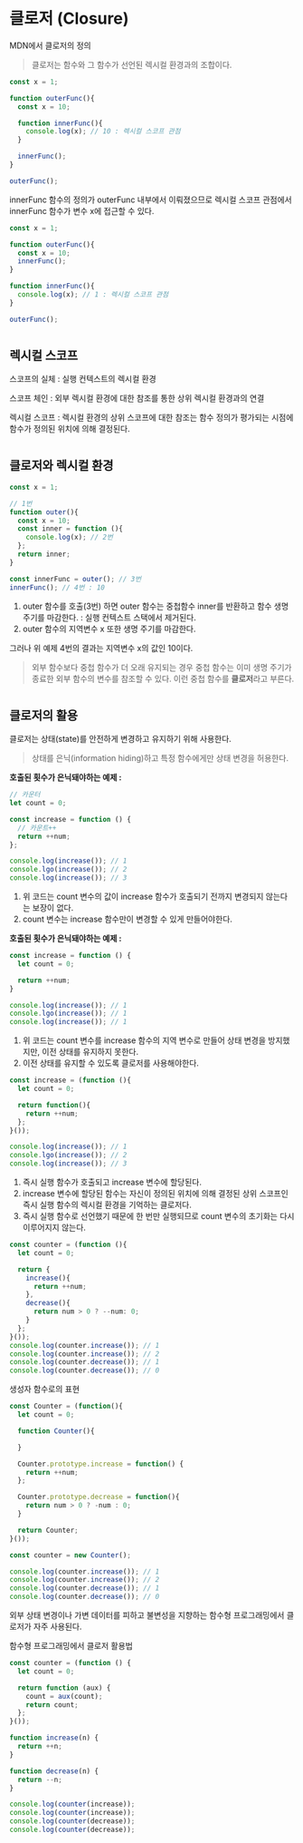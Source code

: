 # 클로저 (Closure) #

MDN에서 클로저의 정의
> 클로저는 함수와 그 함수가 선언된 렉시컬 환경과의 조합이다.

```javascript
const x = 1;

function outerFunc(){
  const x = 10;

  function innerFunc(){
    console.log(x); // 10 : 렉시컬 스코프 관점
  }

  innerFunc();
}

outerFunc();
```

innerFunc 함수의 정의가 outerFunc 내부에서 이뤄졌으므로 렉시컬 스코프 관점에서 innerFunc 함수가 변수 x에 접근할 수 있다.

```javascript
const x = 1;

function outerFunc(){
  const x = 10;
  innerFunc();
}

function innerFunc(){
  console.log(x); // 1 : 렉시컬 스코프 관점
}

outerFunc();
```

#

## 렉시컬 스코프 ##

스코프의 실체 : 실행 컨텍스트의 렉시컬 환경

스코프 체인 : 외부 렉시컬 환경에 대한 참조를 통한 상위 렉시컬 환경과의 연결

렉시컬 스코프 : 렉시컬 환경의 상위 스코프에 대한 참조는 함수 정의가 평가되는 시점에 함수가 정의된 위치에 의해 결정된다.

#

## 클로저와 렉시컬 환경 ##

```javascript
const x = 1;

// 1번
function outer(){
  const x = 10;
  const inner = function (){
    console.log(x); // 2번
  };
  return inner;
}

const innerFunc = outer(); // 3번
innerFunc(); // 4번 : 10
```

1. outer 함수를 호출(3번) 하면 outer 함수는 중첩함수 inner를 반환하고 함수 생명 주기를 마감한다. : 실행 컨텍스트 스택에서 제거된다.
2. outer 함수의 지역변수 x 또한 생명 주기를 마감한다.

그러나 위 예제 4번의 결과는 지역변수 x의 값인 10이다.

> 외부 함수보다 중첩 함수가 더 오래 유지되는 경우 중첩 함수는 이미 생명 주기가 종료한 외부 함수의 변수를 참조할 수 있다. 이런 중첩 함수를 **클로저**라고 부른다.

#

## 클로저의 활용 ##

클로저는 상태(state)를 안전하게 변경하고 유지하기 위해 사용한다. 

>상태를 은닉(information hiding)하고 특정 함수에게만 상태 변경을 허용한다.

**호출된 횟수가 은닉돼야하는 예제 :**
```javascript
// 카운터
let count = 0;

const increase = function () {
  // 카운트++
  return ++num;
};

console.log(increase()); // 1
console.lgo(increase()); // 2
console.log(increase()); // 3
```

1. 위 코드는 count 변수의 값이 increase 함수가 호출되기 전까지 변경되지 않는다는 보장이 없다.
2. count 변수는 increase 함수만이 변경할 수 있게 만들어야한다.

**호출된 횟수가 은닉돼야하는 예제 :**
```javascript
const increase = function () {
  let count = 0;

  return ++num;
}

console.log(increase()); // 1
console.lgo(increase()); // 1
console.log(increase()); // 1
```

1. 위 코드는 count 변수를 increase 함수의 지역 변수로 만들어 상태 변경을 방지했지만, 이전 상태를 유지하지 못한다.
2. 이전 상태를 유지할 수 있도록 클로저를 사용해야한다.

```javascript
const increase = (function (){
  let count = 0;

  return function(){
    return ++num;
  };
}());

console.log(increase()); // 1
console.lgo(increase()); // 2
console.log(increase()); // 3
```

1. 즉시 실행 함수가 호출되고 increase 변수에 할당된다.
2. increase 변수에 할당된 함수는 자신이 정의된 위치에 의해 결정된 상위 스코프인 즉시 실행 함수의 렉시컬 환경을 기억하는 클로저다.
3. 즉시 실행 함수로 선언했기 때문에 한 번만 실행되므로 count 변수의 초기화는 다시 이루어지지 않는다.

```javascript
const counter = (function (){
  let count = 0;

  return {
    increase(){
      return ++num;
    },
    decrease(){
      return num > 0 ? --num: 0;
    }
  };
}());
console.log(counter.increase()); // 1
console.log(counter.increase()); // 2
console.log(counter.decrease()); // 1
console.log(counter.decrease()); // 0
```

생성자 함수로의 표현
```javascript
const Counter = (function(){
  let count = 0;

  function Counter(){

  }

  Counter.prototype.increase = function() {
    return ++num;
  };

  Counter.prototype.decrease = function(){
    return num > 0 ? -num : 0;
  }

  return Counter;
}());

const counter = new Counter();

console.log(counter.increase()); // 1
console.log(counter.increase()); // 2
console.log(counter.decrease()); // 1
console.log(counter.decrease()); // 0
```

외부 상태 변경이나 가변 데이터를 피하고 불변성을 지향하는 함수형 프로그래밍에서 클로저가 자주 사용된다.

함수형 프로그래밍에서 클로저 활용법

```javascript
const counter = (function () {
  let count = 0;

  return function (aux) {
    count = aux(count);
    return count;
  };
}());

function increase(n) {
  return ++n;
}

function decrease(n) {
  return --n;
}

console.log(counter(increase));
console.log(counter(increase));
console.log(counter(decrease));
console.log(counter(decrease));
```


